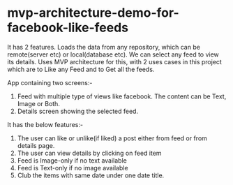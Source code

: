 # mvp-architecture-demo-for-facebook-like-feeds
It has 2 features. Loads the data from any repository, which can be remote(server etc) or local(database etc). We can select any feed to view its details. Uses MVP architecture for this, with 2 uses cases in this project which are to Like any Feed and to Get all the feeds.

App containing two screens:-
1) Feed with multiple type of views like facebook. The content can be Text, Image or Both.
2) Details screen showing the selected feed.

It has the below features:-
1) The user can like or unlike(if liked) a post either from feed or from details page.
2) The user can view details by clicking on feed item
3) Feed is Image-only if no text available
4) Feed is Text-only if no image available
5) Club the items with same date​ under one date title.
